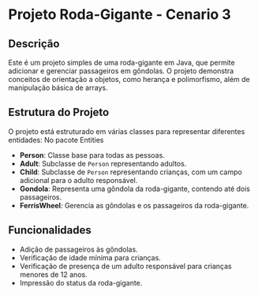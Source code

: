 # Projeto Roda-Gigante - Cenario 3

## Descrição
Este é um projeto simples de uma roda-gigante em Java, que permite adicionar e gerenciar passageiros em gôndolas. 
O projeto demonstra conceitos de orientação a objetos, como herança e polimorfismo, além de manipulação básica de arrays.

## Estrutura do Projeto
O projeto está estruturado em várias classes para representar diferentes entidades:
No pacote Entities
- **Person**: Classe base para todas as pessoas.
- **Adult**: Subclasse de `Person` representando adultos.
- **Child**: Subclasse de `Person` representando crianças, com um campo adicional para o adulto responsável.
- **Gondola**: Representa uma gôndola da roda-gigante, contendo até dois passageiros.
- **FerrisWheel**: Gerencia as gôndolas e os passageiros da roda-gigante.

## Funcionalidades
- Adição de passageiros às gôndolas.
- Verificação de idade mínima para crianças.
- Verificação de presença de um adulto responsável para crianças menores de 12 anos.
- Impressão do status da roda-gigante.














